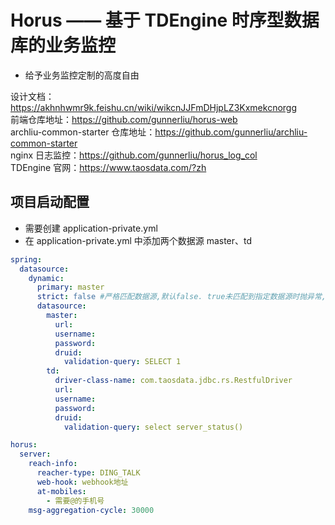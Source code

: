 # Horus —— 基于 TDEngine 时序型数据库的业务监控

- 给予业务监控定制的高度自由

设计文档：https://akhnhwmr9k.feishu.cn/wiki/wikcnJJFmDHjpLZ3Kxmekcnorgg  
前端仓库地址：https://github.com/gunnerliu/horus-web  
archliu-common-starter 仓库地址：https://github.com/gunnerliu/archliu-common-starter  
nginx 日志监控：https://github.com/gunnerliu/horus_log_col  
TDEngine 官网：https://www.taosdata.com/?zh

## 项目启动配置

- 需要创建 application-private.yml
- 在 application-private.yml 中添加两个数据源 master、td

```yml
spring:
  datasource:
    dynamic:
      primary: master
      strict: false #严格匹配数据源,默认false. true未匹配到指定数据源时抛异常,false使用默认数据源
      datasource:
        master:
          url:
          username:
          password:
          druid:
            validation-query: SELECT 1
        td:
          driver-class-name: com.taosdata.jdbc.rs.RestfulDriver
          url:
          username:
          password:
          druid:
            validation-query: select server_status()

horus:
  server:
    reach-info:
      reacher-type: DING_TALK
      web-hook: webhook地址
      at-mobiles:
        - 需要@的手机号
    msg-aggregation-cycle: 30000
```
